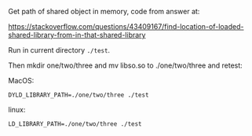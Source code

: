 Get path of shared object in memory, code from answer at:

https://stackoverflow.com/questions/43409167/find-location-of-loaded-shared-library-from-in-that-shared-library

Run in current directory `./test`.

Then mkdir one/two/three and mv libso.so to ./one/two/three and retest:

MacOS:

```
DYLD_LIBRARY_PATH=./one/two/three ./test
```

linux:


```
LD_LIBRARY_PATH=./one/two/three ./test
```


